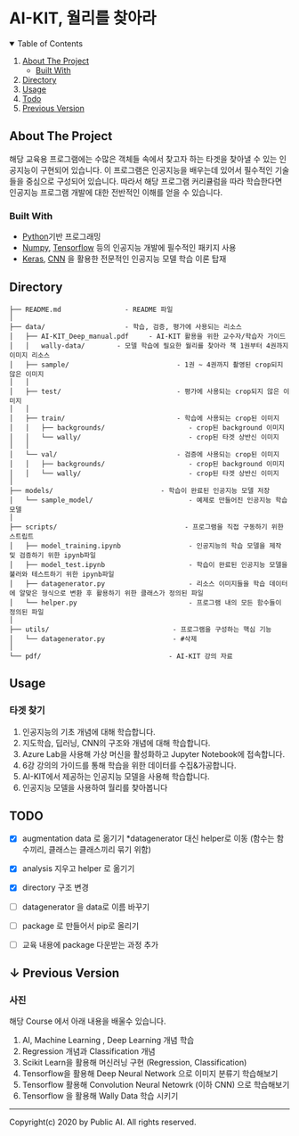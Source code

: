 # AI-KIT, 월리를 찾아라



<details open="open">
  <summary>Table of Contents</summary>
  <ol>
    <li>
      <a href="#about-the-project">About The Project</a>
      <ul>
        <li><a href="#built-with">Built With</a></li>
      </ul>
    </li>
    <li><a href="#directory">Directory</a></li>
    <li><a href="#usage">Usage</a></li>
    <li><a href="#todo">Todo</a></li>
    <li><a href="#previous-version">Previous Version</a></li>
  </ol>
</details>





<!-- ABOUT THE PROJECT -->

## About The Project

해당 교육용 프로그램에는 수많은 객체들 속에서 찾고자 하는 타겟을 찾아낼 수 있는 인공지능이 구현되어 있습니다. 이 프로그램은 인공지능을 배우는데 있어서 필수적인 기술들을 중심으로 구성되어 있습니다. 따라서 해당 프로그램 커리큘럼을 따라 학습한다면 인공지능 프로그램 개발에 대한 전반적인 이해를 얻을 수 있습니다.

<!-- 대표 이미지 추가-->

### Built With

* <a href ='https://www.python.org'>Python</a>기반 프로그래밍
* <a href='https://numpy.org'>Numpy</a>, <a href='https://www.tensorflow.org'>Tensorflow</a> 등의 인공지능 개발에 필수적인 패키지 사용
* <a href='https://keras.io'>Keras</a>, <a href='https://en.wikipedia.org/wiki/CNN'>CNN</a> 을 활용한 전문적인 인공지능 모델 학습 이론 탑재



<a name='directory'><!-- DIRECTORY --></a>

## Directory

```
├── README.md                - README 파일
│
├── data/                    - 학습, 검증, 평가에 사용되는 리소스
│	├── AI-KIT_Deep_manual.pdf     - AI-KIT 활용을 위한 교수자/학습자 가이드
│	│	wally-data/	       - 모델 학습에 필요한 월리를 찾아라 책 1권부터 4권까지 이미지 리소스
│   ├── sample/                           - 1권 ~ 4권까지 촬영된 crop되지 않은 이미지
│   │
│   ├── test/                             - 평가에 사용되는 crop되지 않은 이미지
│   │
│   ├── train/                            - 학습에 사용되는 crop된 이미지
│   │   ├── backgrounds/                     - crop된 background 이미지
│   │   └── wally/                           - crop된 타겟 상반신 이미지
│   │
│   └── val/                              - 검증에 사용되는 crop된 이미지
│   │   ├── backgrounds/                     - crop된 background 이미지
│   │   └── wally/                           - crop된 타겟 상반신 이미지
│ 
├── models/                   		  - 학습이 완료된 인공지능 모델 저장
│   └── sample_model/                        - 예제로 만들어진 인공지능 학습 모델
│ 
├── scripts/                 	    	    - 프로그램을 직접 구동하기 위한 스트립트
│   ├── model_training.ipynb                 - 인공지능의 학습 모델을 제작 및 검증하기 위한 ipynb파일
│   ├── model_test.ipynb                     - 학습이 완료된 인공지능 모델을 불러와 테스트하기 위한 ipynb파일
│   ├── datagenerator.py                     - 리소스 이미지들을 학습 데이터에 알맞은 형식으로 변환 후 활용하기 위한 클래스가 정의된 파일
│   └── helper.py                            - 프로그램 내의 모든 함수들이 정의된 파일
│ 
├── utils/                               - 프로그램을 구성하는 핵심 기능
│   └── datagenerator.py      		     - #삭제
│ 
└── pdf/                 	    	    - AI-KIT 강의 자료

```



<!-- USAGE -->

## Usage

### 타겟 찾기

1. 인공지능의 기초 개념에 대해 학습합니다.
2. 지도학습, 딥러닝, CNN의 구조와 개념에 대해 학습합니다.
3. Azure Lab을 사용해 가상 머신을 활성화하고 Jupyter Notebook에 접속합니다.
4. 6강 강의의 가이드를 통해 학습을 위한 데이터를 수집&가공합니다.
5. AI-KIT에서 제공하는 인공지능 모델을 사용해 학습합니다.
6. 인공지능 모델을 사용하여 월리를 찾아봅니다



<!-- TODO -->

## TODO

- [x] augmentation data 로 옮기기  *datagenerator 대신 helper로 이동 (함수는 함수끼리, 클래스는 클래스끼리 묶기 위함)
- [x] analysis 지우고 helper 로 옮기기 
- [x] directory 구조 변경
- [ ] datagenerator 을 data로 이름 바꾸기
- [ ] package 로 만들어서 pip로 올리기
- [ ] 교육 내용에 package 다운받는 과정 추가



<a name='previous-version'></a>

## ↓ Previous Version

### 사진

해당 Course 에서 아래 내용을 배울수 있습니다. 

1. AI, Machine Learning , Deep Learning 개념 학습 
2. Regression 개념과 Classification 개념 
3. Scikit Learn을 활용해 머신러닝 구현 (Regression, Classification)
4. Tensorflow을 활용해 Deep Neural Network 으로 이미지 분류기 학습해보기 
5. Tensorflow 활용해 Convolution Neural Netowrk (이하 CNN) 으로 학습해보기
6. Tensorflow 을 활용해 Wally Data 학습 시키기





<hr>

Copyright(c) 2020 by Public AI. All rights reserved.
